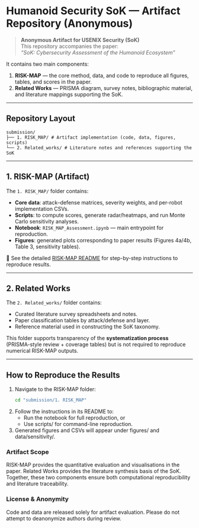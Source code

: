 # Humanoid Security SoK — Artifact Repository (Anonymous)

> **Anonymous Artifact for USENIX Security (SoK)**  
> This repository accompanies the paper:  
> *“SoK: Cybersecurity Assessment of the Humanoid Ecosystem”*  

It contains two main components:  
1. **RISK-MAP** — the core method, data, and code to reproduce all figures, tables, and scores in the paper.  
2. **Related Works** — PRISMA diagram, survey notes, bibliographic material, and literature mappings supporting the SoK.

---

## Repository Layout

```
submission/
├── 1. RISK_MAP/ # Artifact implementation (code, data, figures, scripts)
└── 2. Related_works/ # Literature notes and references supporting the SoK
```


---

## 1. RISK-MAP (Artifact)

The `1. RISK_MAP/` folder contains:

- **Core data**: attack–defense matrices, severity weights, and per-robot implementation CSVs.  
- **Scripts**: to compute scores, generate radar/heatmaps, and run Monte Carlo sensitivity analyses.  
- **Notebook**: `RISK_MAP_Assessment.ipynb` — main entrypoint for reproduction.  
- **Figures**: generated plots corresponding to paper results (Figures 4a/4b, Table 3, sensitivity tables).  

📖 See the detailed [RISK-MAP README](./1.%20RISK_MAP/readme.md) for step-by-step instructions to reproduce results.

---

## 2. Related Works

The `2. Related_works/` folder contains:

- Curated literature survey spreadsheets and notes.  
- Paper classification tables by attack/defense and layer.  
- Reference material used in constructing the SoK taxonomy.  

This folder supports transparency of the **systematization process** (PRISMA-style review + coverage tables) but is not required to reproduce numerical RISK-MAP outputs.

---

## How to Reproduce the Results

1. Navigate to the RISK-MAP folder:
   ```bash
   cd "submission/1. RISK_MAP"
   ```
2. Follow the instructions in its README to:
   - Run the notebook for full reproduction, or
   - Use scripts/ for command-line reproduction.
3. Generated figures and CSVs will appear under figures/ and data/sensitivity/.

### Artifact Scope
   RISK-MAP provides the quantitative evaluation and visualisations in the paper.
   Related Works provides the literature synthesis basis of the SoK.
   Together, these two components ensure both computational reproducibility and literature traceability.

### License & Anonymity
   Code and data are released solely for artifact evaluation.
   Please do not attempt to deanonymize authors during review.


